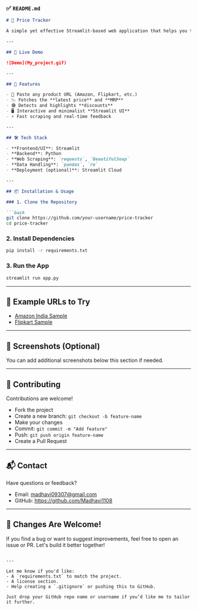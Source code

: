 ### ✅ `README.md`

````markdown
# 🛒 Price Tracker

A simple yet effective Streamlit-based web application that helps you track the **current price** of products using their URL. Supports dynamic scraping from sites like Amazon and provides insights on **discounts** by comparing the listed price with the MRP.

---

## 🎥 Live Demo

![Demo](My_project.gif)

---

## 🚀 Features

- 🔗 Paste any product URL (Amazon, Flipkart, etc.)
- 📉 Fetches the **latest price** and **MRP**
- 🟢 Detects and highlights **discounts**
- 🖥️ Interactive and minimalist **Streamlit UI**
- ⚡ Fast scraping and real-time feedback

---

## 🛠️ Tech Stack

- **Frontend/UI**: Streamlit  
- **Backend**: Python  
- **Web Scraping**: `requests`, `BeautifulSoup`  
- **Data Handling**: `pandas`, `re`  
- **Deployment (optional)**: Streamlit Cloud  

---

## 📦 Installation & Usage

### 1. Clone the Repository

```bash
git clone https://github.com/your-username/price-tracker
cd price-tracker
````

### 2. Install Dependencies

```bash
pip install -r requirements.txt
```

### 3. Run the App

```bash
streamlit run app.py
```

---

## 🧪 Example URLs to Try

* [Amazon India Sample](https://www.amazon.in/dp/B0C6MLZM2M)
* [Flipkart Sample](https://www.flipkart.com/your-product-link)

---

## 📸 Screenshots (Optional)

You can add additional screenshots below this section if needed.

---

## 🙌 Contributing

Contributions are welcome!

* Fork the project
* Create a new branch: `git checkout -b feature-name`
* Make your changes
* Commit: `git commit -m "Add feature"`
* Push: `git push origin feature-name`
* Create a Pull Request

---

## 📬 Contact

Have questions or feedback?

* Email: madhavi09307@gmail.com
* GitHub: https://github.com/Madhavi1108

---

## 🧠 Changes Are Welcome!

If you find a bug or want to suggest improvements, feel free to open an issue or PR. Let's build it better together!

```

---

Let me know if you'd like:
- A `requirements.txt` to match the project.
- A license section.
- Help creating a `.gitignore` or pushing this to GitHub.

Just drop your GitHub repo name or username if you’d like me to tailor it further.
```

